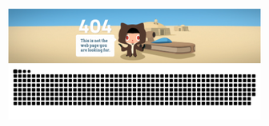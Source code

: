 ![404](https://github.com/Suk0803/imgs/blob/main/404.png)
![snake Animation](https://github.com/Suk0803/Suk0803/blob/output/github-contribution-grid-snake.svg)



